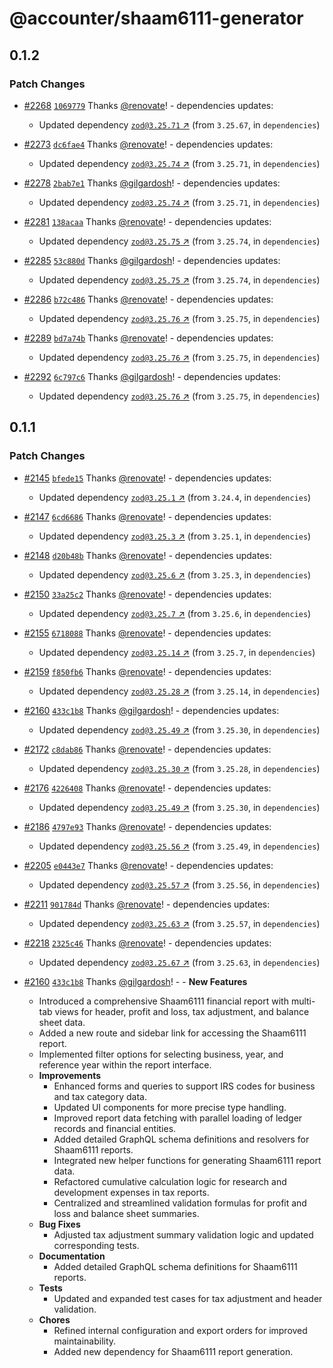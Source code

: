 # @accounter/shaam6111-generator

## 0.1.2

### Patch Changes

- [#2268](https://github.com/Urigo/accounter-fullstack/pull/2268)
  [`1069779`](https://github.com/Urigo/accounter-fullstack/commit/1069779e986bbdb9f5d1ef8c1f25ccd66e2b1691)
  Thanks [@renovate](https://github.com/apps/renovate)! - dependencies updates:
  - Updated dependency [`zod@3.25.71` ↗︎](https://www.npmjs.com/package/zod/v/3.25.71) (from
    `3.25.67`, in `dependencies`)

- [#2273](https://github.com/Urigo/accounter-fullstack/pull/2273)
  [`dc6fae4`](https://github.com/Urigo/accounter-fullstack/commit/dc6fae4ae197f8ec12e426bb773cfb88fa111a46)
  Thanks [@renovate](https://github.com/apps/renovate)! - dependencies updates:
  - Updated dependency [`zod@3.25.74` ↗︎](https://www.npmjs.com/package/zod/v/3.25.74) (from
    `3.25.71`, in `dependencies`)

- [#2278](https://github.com/Urigo/accounter-fullstack/pull/2278)
  [`2bab7e1`](https://github.com/Urigo/accounter-fullstack/commit/2bab7e1529ef7ee313f928f58772aefe200a16ee)
  Thanks [@gilgardosh](https://github.com/gilgardosh)! - dependencies updates:
  - Updated dependency [`zod@3.25.74` ↗︎](https://www.npmjs.com/package/zod/v/3.25.74) (from
    `3.25.71`, in `dependencies`)

- [#2281](https://github.com/Urigo/accounter-fullstack/pull/2281)
  [`138acaa`](https://github.com/Urigo/accounter-fullstack/commit/138acaa9014546f9fffa30386fa956340f92df61)
  Thanks [@renovate](https://github.com/apps/renovate)! - dependencies updates:
  - Updated dependency [`zod@3.25.75` ↗︎](https://www.npmjs.com/package/zod/v/3.25.75) (from
    `3.25.74`, in `dependencies`)

- [#2285](https://github.com/Urigo/accounter-fullstack/pull/2285)
  [`53c880d`](https://github.com/Urigo/accounter-fullstack/commit/53c880d21e0cc49333e725a57659bdcbb5bf1232)
  Thanks [@gilgardosh](https://github.com/gilgardosh)! - dependencies updates:
  - Updated dependency [`zod@3.25.75` ↗︎](https://www.npmjs.com/package/zod/v/3.25.75) (from
    `3.25.74`, in `dependencies`)

- [#2286](https://github.com/Urigo/accounter-fullstack/pull/2286)
  [`b72c486`](https://github.com/Urigo/accounter-fullstack/commit/b72c48695f7f2f1a3e99077da1a362ab5f389f23)
  Thanks [@renovate](https://github.com/apps/renovate)! - dependencies updates:
  - Updated dependency [`zod@3.25.76` ↗︎](https://www.npmjs.com/package/zod/v/3.25.76) (from
    `3.25.75`, in `dependencies`)

- [#2289](https://github.com/Urigo/accounter-fullstack/pull/2289)
  [`bd7a74b`](https://github.com/Urigo/accounter-fullstack/commit/bd7a74b173994b6449d250e4868509a1243e5af6)
  Thanks [@renovate](https://github.com/apps/renovate)! - dependencies updates:
  - Updated dependency [`zod@3.25.76` ↗︎](https://www.npmjs.com/package/zod/v/3.25.76) (from
    `3.25.75`, in `dependencies`)

- [#2292](https://github.com/Urigo/accounter-fullstack/pull/2292)
  [`6c797c6`](https://github.com/Urigo/accounter-fullstack/commit/6c797c6f885ee1d45395a76089f92a95483d5d3a)
  Thanks [@gilgardosh](https://github.com/gilgardosh)! - dependencies updates:
  - Updated dependency [`zod@3.25.76` ↗︎](https://www.npmjs.com/package/zod/v/3.25.76) (from
    `3.25.75`, in `dependencies`)

## 0.1.1

### Patch Changes

- [#2145](https://github.com/Urigo/accounter-fullstack/pull/2145)
  [`bfede15`](https://github.com/Urigo/accounter-fullstack/commit/bfede15da25cfcdca96a4242b5c5b9b1d08e0b28)
  Thanks [@renovate](https://github.com/apps/renovate)! - dependencies updates:
  - Updated dependency [`zod@3.25.1` ↗︎](https://www.npmjs.com/package/zod/v/3.25.1) (from
    `3.24.4`, in `dependencies`)

- [#2147](https://github.com/Urigo/accounter-fullstack/pull/2147)
  [`6cd6686`](https://github.com/Urigo/accounter-fullstack/commit/6cd66863456b6231a374b8f61798707bea11b213)
  Thanks [@renovate](https://github.com/apps/renovate)! - dependencies updates:
  - Updated dependency [`zod@3.25.3` ↗︎](https://www.npmjs.com/package/zod/v/3.25.3) (from
    `3.25.1`, in `dependencies`)

- [#2148](https://github.com/Urigo/accounter-fullstack/pull/2148)
  [`d20b48b`](https://github.com/Urigo/accounter-fullstack/commit/d20b48bf5dd25432f6db37c1807c4988d6ff5c09)
  Thanks [@renovate](https://github.com/apps/renovate)! - dependencies updates:
  - Updated dependency [`zod@3.25.6` ↗︎](https://www.npmjs.com/package/zod/v/3.25.6) (from
    `3.25.3`, in `dependencies`)

- [#2150](https://github.com/Urigo/accounter-fullstack/pull/2150)
  [`33a25c2`](https://github.com/Urigo/accounter-fullstack/commit/33a25c2d4c0e6231eff0a650ae79bdc1f502b125)
  Thanks [@renovate](https://github.com/apps/renovate)! - dependencies updates:
  - Updated dependency [`zod@3.25.7` ↗︎](https://www.npmjs.com/package/zod/v/3.25.7) (from
    `3.25.6`, in `dependencies`)

- [#2155](https://github.com/Urigo/accounter-fullstack/pull/2155)
  [`6718088`](https://github.com/Urigo/accounter-fullstack/commit/6718088b64c7d187d1934a7fc2a72f7fb08439b2)
  Thanks [@renovate](https://github.com/apps/renovate)! - dependencies updates:
  - Updated dependency [`zod@3.25.14` ↗︎](https://www.npmjs.com/package/zod/v/3.25.14) (from
    `3.25.7`, in `dependencies`)

- [#2159](https://github.com/Urigo/accounter-fullstack/pull/2159)
  [`f850fb6`](https://github.com/Urigo/accounter-fullstack/commit/f850fb62ba36ed46344b937e790a8cccb80e9f7d)
  Thanks [@renovate](https://github.com/apps/renovate)! - dependencies updates:
  - Updated dependency [`zod@3.25.28` ↗︎](https://www.npmjs.com/package/zod/v/3.25.28) (from
    `3.25.14`, in `dependencies`)

- [#2160](https://github.com/Urigo/accounter-fullstack/pull/2160)
  [`433c1b8`](https://github.com/Urigo/accounter-fullstack/commit/433c1b8c272980f9ba3fa1f39ef731d642ae80c1)
  Thanks [@gilgardosh](https://github.com/gilgardosh)! - dependencies updates:
  - Updated dependency [`zod@3.25.49` ↗︎](https://www.npmjs.com/package/zod/v/3.25.49) (from
    `3.25.30`, in `dependencies`)

- [#2172](https://github.com/Urigo/accounter-fullstack/pull/2172)
  [`c8dab86`](https://github.com/Urigo/accounter-fullstack/commit/c8dab8625d35d7aad836bd3bf5227fbbf1e7cc77)
  Thanks [@renovate](https://github.com/apps/renovate)! - dependencies updates:
  - Updated dependency [`zod@3.25.30` ↗︎](https://www.npmjs.com/package/zod/v/3.25.30) (from
    `3.25.28`, in `dependencies`)

- [#2176](https://github.com/Urigo/accounter-fullstack/pull/2176)
  [`4226408`](https://github.com/Urigo/accounter-fullstack/commit/422640856fdc0735e100b04777769f82c6a9f1b9)
  Thanks [@renovate](https://github.com/apps/renovate)! - dependencies updates:
  - Updated dependency [`zod@3.25.49` ↗︎](https://www.npmjs.com/package/zod/v/3.25.49) (from
    `3.25.30`, in `dependencies`)

- [#2186](https://github.com/Urigo/accounter-fullstack/pull/2186)
  [`4797e93`](https://github.com/Urigo/accounter-fullstack/commit/4797e9366fae9393252dfdcf68b862f0991a8761)
  Thanks [@renovate](https://github.com/apps/renovate)! - dependencies updates:
  - Updated dependency [`zod@3.25.56` ↗︎](https://www.npmjs.com/package/zod/v/3.25.56) (from
    `3.25.49`, in `dependencies`)

- [#2205](https://github.com/Urigo/accounter-fullstack/pull/2205)
  [`e0443e7`](https://github.com/Urigo/accounter-fullstack/commit/e0443e71948a3bb3284b6bf2abbfadd7ba96f438)
  Thanks [@renovate](https://github.com/apps/renovate)! - dependencies updates:
  - Updated dependency [`zod@3.25.57` ↗︎](https://www.npmjs.com/package/zod/v/3.25.57) (from
    `3.25.56`, in `dependencies`)

- [#2211](https://github.com/Urigo/accounter-fullstack/pull/2211)
  [`901784d`](https://github.com/Urigo/accounter-fullstack/commit/901784d6f3d128d8624207eee45dd69e6e7308c5)
  Thanks [@renovate](https://github.com/apps/renovate)! - dependencies updates:
  - Updated dependency [`zod@3.25.63` ↗︎](https://www.npmjs.com/package/zod/v/3.25.63) (from
    `3.25.57`, in `dependencies`)

- [#2218](https://github.com/Urigo/accounter-fullstack/pull/2218)
  [`2325c46`](https://github.com/Urigo/accounter-fullstack/commit/2325c467ab09cd9414f4dcf82a0646847d2dc974)
  Thanks [@renovate](https://github.com/apps/renovate)! - dependencies updates:
  - Updated dependency [`zod@3.25.67` ↗︎](https://www.npmjs.com/package/zod/v/3.25.67) (from
    `3.25.63`, in `dependencies`)

- [#2160](https://github.com/Urigo/accounter-fullstack/pull/2160)
  [`433c1b8`](https://github.com/Urigo/accounter-fullstack/commit/433c1b8c272980f9ba3fa1f39ef731d642ae80c1)
  Thanks [@gilgardosh](https://github.com/gilgardosh)! - - **New Features**
  - Introduced a comprehensive Shaam6111 financial report with multi-tab views for header, profit
    and loss, tax adjustment, and balance sheet data.
  - Added a new route and sidebar link for accessing the Shaam6111 report.
  - Implemented filter options for selecting business, year, and reference year within the report
    interface.
  - **Improvements**
    - Enhanced forms and queries to support IRS codes for business and tax category data.
    - Updated UI components for more precise type handling.
    - Improved report data fetching with parallel loading of ledger records and financial entities.
    - Added detailed GraphQL schema definitions and resolvers for Shaam6111 reports.
    - Integrated new helper functions for generating Shaam6111 report data.
    - Refactored cumulative calculation logic for research and development expenses in tax reports.
    - Centralized and streamlined validation formulas for profit and loss and balance sheet
      summaries.
  - **Bug Fixes**
    - Adjusted tax adjustment summary validation logic and updated corresponding tests.
  - **Documentation**
    - Added detailed GraphQL schema definitions for Shaam6111 reports.
  - **Tests**
    - Updated and expanded test cases for tax adjustment and header validation.
  - **Chores**
    - Refined internal configuration and export orders for improved maintainability.
    - Added new dependency for Shaam6111 report generation.
